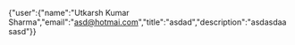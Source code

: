 {"user":{"name":"Utkarsh Kumar Sharma","email":"asd@hotmai.com","title":"asdad","description":"asdasdaasasd"}}